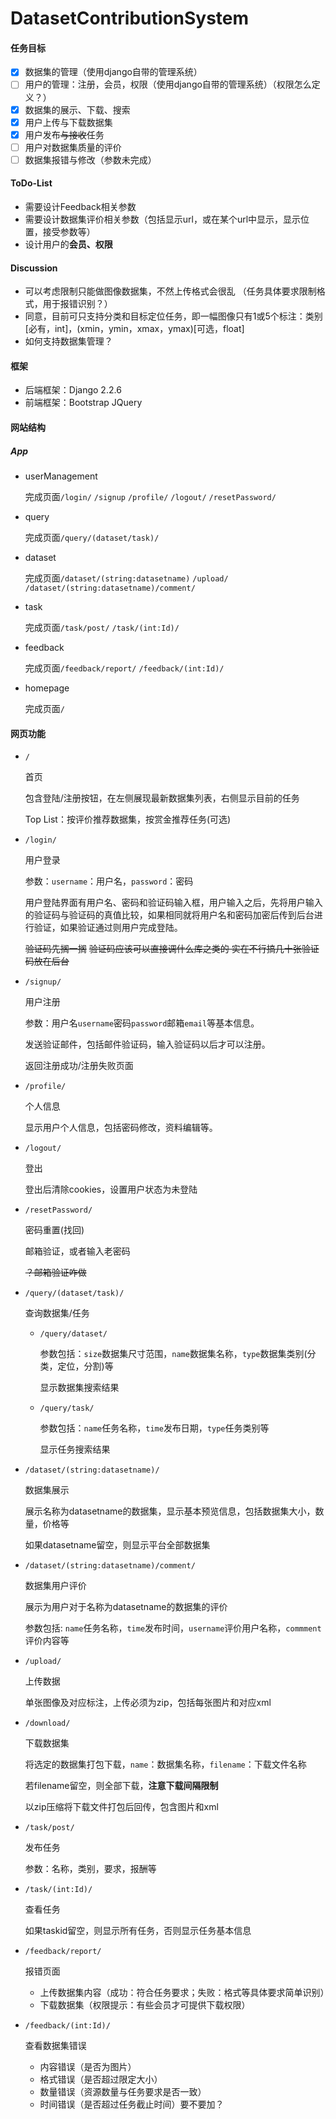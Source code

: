# DatasetContributionSystem

#### 任务目标

* [x] 数据集的管理（使用django自带的管理系统）
* [ ] 用户的管理：注册，会员，权限（使用django自带的管理系统）（权限怎么定义？）
* [x] 数据集的展示、下载、搜索
* [x] 用户上传与下载数据集
* [x] 用户发布~~与接收~~任务
* [ ] 用户对数据集质量的评价
* [ ] 数据集报错与修改（参数未完成）

#### ToDo-List

* 需要设计Feedback相关参数
* 需要设计数据集评价相关参数（包括显示url，或在某个url中显示，显示位置，接受参数等）
* 设计用户的**会员、权限**

#### Discussion

* 可以考虑限制只能做图像数据集，不然上传格式会很乱 （任务具体要求限制格式，用于报错识别？）
* 同意，目前可只支持分类和目标定位任务，即一幅图像只有1或5个标注：类别[必有，int]，(xmin，ymin，xmax，ymax)[可选，float]
* 如何支持数据集管理？

#### 框架

* 后端框架：Django 2.2.6
* 前端框架：Bootstrap JQuery

#### 网站结构

##### App

* userManagement

  完成页面`/login/` `/signup` `/profile/` `/logout/` `/resetPassword/`

* query

  完成页面`/query/(dataset/task)/`

* dataset

  完成页面`/dataset/(string:datasetname)` `/upload/` `/dataset/(string:datasetname)/comment/`

* task

  完成页面`/task/post/` `/task/(int:Id)/`

* feedback

  完成页面`/feedback/report/` `/feedback/(int:Id)/`
  
* homepage

  完成页面`/`

#### 网页功能

* `/` 

  首页

  包含登陆/注册按钮，在左侧展现最新数据集列表，右侧显示目前的任务

  Top List：按评价推荐数据集，按赏金推荐任务(可选)

* `/login/`

  用户登录

  参数：`username`：用户名，`password`：密码

  用户登陆界面有用户名、密码和验证码输入框，用户输入之后，先将用户输入的验证码与验证码的真值比较，如果相同就将用户名和密码加密后传到后台进行验证，如果验证通过则用户完成登陆。

  ~~验证码先搁一搁~~ ~~验证码应该可以直接调什么库之类的 实在不行搞几十张验证码放在后台~~

* `/signup/`

  用户注册

  参数：用户名`username`密码`password`邮箱`email`等基本信息。

  发送验证邮件，包括邮件验证码，输入验证码以后才可以注册。

  返回注册成功/注册失败页面

* `/profile/`

  个人信息

  显示用户个人信息，包括密码修改，资料编辑等。

* `/logout/`

  登出

  登出后清除cookies，设置用户状态为未登陆

* `/resetPassword/`

  密码重置(找回)

  邮箱验证，或者输入老密码

  ~~？邮箱验证咋做~~

* `/query/(dataset/task)/`

  查询数据集/任务

  * `/query/dataset/`

    参数包括：`size`数据集尺寸范围，`name`数据集名称，`type`数据集类别(分类，定位，分割)等

    显示数据集搜索结果

  * `/query/task/`

    参数包括：`name`任务名称，`time`发布日期，`type`任务类别等

    显示任务搜索结果

* `/dataset/(string:datasetname)/`

  数据集展示

  展示名称为datasetname的数据集，显示基本预览信息，包括数据集大小，数量，价格等

  如果datasetname留空，则显示平台全部数据集

* `/dataset/(string:datasetname)/comment/`
  
  数据集用户评价
  
  展示为用户对于名称为datasetname的数据集的评价
  
  参数包括: `name`任务名称，`time`发布时间，`username`评价用户名称，`commment`评价内容等

* `/upload/`

  上传数据

  单张图像及对应标注，上传必须为zip，包括每张图片和对应xml

* `/download/`

  下载数据集

  将选定的数据集打包下载，`name`：数据集名称，`filename`：下载文件名称

  若filename留空，则全部下载，**注意下载间隔限制**

  以zip压缩将下载文件打包后回传，包含图片和xml

* `/task/post/`

  发布任务

  参数：名称，类别，要求，报酬等

* `/task/(int:Id)/`

  查看任务

  如果taskid留空，则显示所有任务，否则显示任务基本信息

* `/feedback/report/`

  报错页面
  - 上传数据集内容（成功：符合任务要求；失败：格式等具体要求简单识别）
  - 下载数据集（权限提示：有些会员才可提供下载权限）

* `/feedback/(int:Id)/`

  查看数据集错误
  - 内容错误（是否为图片）
  - 格式错误（是否超过限定大小）
  - 数量错误（资源数量与任务要求是否一致）
  - 时间错误（是否超过任务截止时间）要不要加？
  
  

